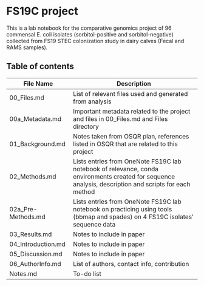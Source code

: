 # **FS19C project**

This is a lab notebook for the comparative genomics project of 96 commensal E. coli isolates (sorbitol-positive and sorbitol-negative) collected from FS19 STEC colonization study in dairy calves (Fecal and RAMS samples).

## **Table of contents**
| File Name  | Description |
| -- | -- |
| 00_Files.md | List of relevant files used and generated from analysis |
| 00a_Metadata.md | Important metadata related to the project and files in 00_Files.md and Files directory|
| 01_Background.md | Notes taken from OSQR plan, references listed in OSQR that are related to this project |
| 02_Methods.md | Lists entries from OneNote FS19C lab notebook of relevance, conda environments created for sequence analysis, description and scripts for each method|
| 02a_Pre-Methods.md | Lists entries from OneNote FS19C lab notebook on practicing using tools (bbmap and spades) on 4 FS19C isolates' sequence data |
| 03_Results.md | Notes to include in paper |
| 04_Introduction.md | Notes to include in paper |
| 05_Discussion.md | Notes to include in paper |
| 06_AuthorInfo.md | List of authors, contact info, contribution |
| Notes.md | To-do list |
